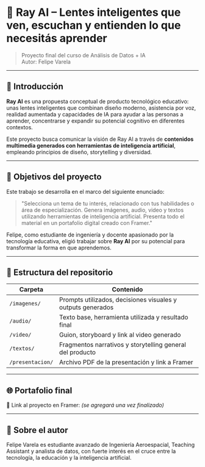 # 📘 Ray AI – Lentes inteligentes que ven, escuchan y entienden lo que necesitás aprender

> Proyecto final del curso de Análisis de Datos + IA  
> Autor: Felipe Varela

---

## 🎯 Introducción

**Ray AI** es una propuesta conceptual de producto tecnológico educativo: unas lentes inteligentes que combinan diseño moderno, asistencia por voz, realidad aumentada y capacidades de IA para ayudar a las personas a aprender, concentrarse y expandir su potencial cognitivo en diferentes contextos.

Este proyecto busca comunicar la visión de Ray AI a través de **contenidos multimedia generados con herramientas de inteligencia artificial**, empleando principios de diseño, storytelling y diversidad.

---

## 📌 Objetivos del proyecto

Este trabajo se desarrolla en el marco del siguiente enunciado:

> "Selecciona un tema de tu interés, relacionado con tus habilidades o área de especialización. Genera imágenes, audio, video y textos utilizando herramientas de inteligencia artificial. Presenta todo el material en un portafolio digital creado con Framer."

Felipe, como estudiante de ingeniería y docente apasionado por la tecnología educativa, eligió trabajar sobre **Ray AI** por su potencial para transformar la forma en que aprendemos.

---

## 🧱 Estructura del repositorio

| Carpeta | Contenido |
|--------|-----------|
| `/imagenes/` | Prompts utilizados, decisiones visuales y outputs generados |
| `/audio/` | Texto base, herramienta utilizada y resultado final |
| `/video/` | Guion, storyboard y link al video generado |
| `/textos/` | Fragmentos narrativos y storytelling general del producto |
| `/presentacion/` | Archivo PDF de la presentación y link a Framer |

---

## 🌐 Portafolio final

📎 Link al proyecto en Framer: *(se agregará una vez finalizado)*

---

## 🧠 Sobre el autor

Felipe Varela es estudiante avanzado de Ingeniería Aeroespacial, Teaching Assistant y analista de datos, con fuerte interés en el cruce entre la tecnología, la educación y la inteligencia artificial.
